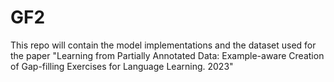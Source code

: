 # GF2
This repo will contain the model implementations and the dataset used for the paper "Learning from Partially Annotated Data: Example-aware Creation of Gap-filling Exercises for Language Learning. 2023"
